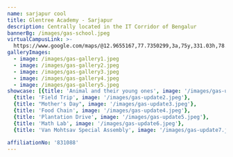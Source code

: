 ```yaml
---
name: sarjapur cool
title: Glentree Academy - Sarjapur
description: Centrally located in the IT Corridor of Bengalur
bannerBg: /images/gas-school.jpeg
virtualCampusLink: >-
  https://www.google.com/maps/@12.9655167,77.7350299,3a,75y,331.03h,78.94t/data=!3m6!1e1!3m4!1sAF1QipP0Xik14EKwv1ca-GomAFI6LTFW--HUlNO-SRCR!2e10!7i10676!8i5338?hl=en-US&entry=ttu
galleryImages:
  - image: /images/gas-gallery1.jpeg
  - image: /images/gas-gallery2.jpeg
  - image: /images/gas-gallery3.jpeg
  - image: /images/gas-gallery4.jpeg
  - image: /images/gas-gallery5.jpeg
showcase: [{title: 'Animal and their young ones', image: '/images/gas-update1.jpeg'},
  {title: 'Field Trip', image: '/images/gas-update2.jpeg'},
  {title: "Mother's Day", image: '/images/gas-update3.jpeg'},
  {title: 'Food Chain', image: '/images/gas-update4.jpeg'},
  {title: 'Plantation Drive', image: '/images/gas-update5.jpeg'},
  {title: 'Math Lab', image: '/images/gas-update6.jpeg'},
  {title: 'Van Mohtsav Special Assembly', image: '/images/gas-update7.jpeg'}]
  
affiliationNo: '831088'
---
```








